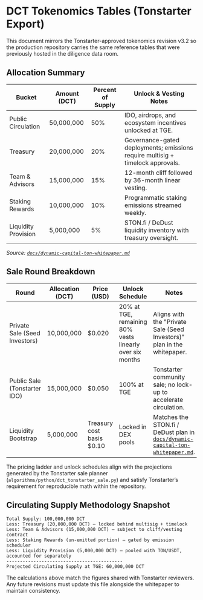 # DCT Tokenomics Tables (Tonstarter Export)

This document mirrors the Tonstarter-approved tokenomics revision v3.2 so the
production repository carries the same reference tables that were previously
hosted in the diligence data room.

## Allocation Summary

| Bucket              | Amount (DCT) | Percent of Supply | Unlock & Vesting Notes                                                         |
| ------------------- | ------------ | ----------------- | ------------------------------------------------------------------------------ |
| Public Circulation  | 50,000,000   | 50%               | IDO, airdrops, and ecosystem incentives unlocked at TGE.                       |
| Treasury            | 20,000,000   | 20%               | Governance-gated deployments; emissions require multisig + timelock approvals. |
| Team & Advisors     | 15,000,000   | 15%               | 12-month cliff followed by 36-month linear vesting.                            |
| Staking Rewards     | 10,000,000   | 10%               | Programmatic staking emissions streamed weekly.                                |
| Liquidity Provision | 5,000,000    | 5%                | STON.fi / DeDust liquidity inventory with treasury oversight.                  |

_Source:
[`docs/dynamic-capital-ton-whitepaper.md`](../dynamic-capital-ton-whitepaper.md)_

## Sale Round Breakdown

| Round                         | Allocation (DCT) | Price (USD)               | Unlock Schedule                                          | Notes                                                                                                                  |
| ----------------------------- | ---------------- | ------------------------- | -------------------------------------------------------- | ---------------------------------------------------------------------------------------------------------------------- |
| Private Sale (Seed Investors) | 10,000,000       | $0.020                    | 20% at TGE, remaining 80% vests linearly over six months | Aligns with the "Private Sale (Seed Investors)" plan in the whitepaper.                                                |
| Public Sale (Tonstarter IDO)  | 15,000,000       | $0.050                    | 100% at TGE                                              | Tonstarter community sale; no lock-up to accelerate circulation.                                                       |
| Liquidity Bootstrap           | 5,000,000        | Treasury cost basis $0.10 | Locked in DEX pools                                      | Matches the STON.fi / DeDust plan in [`docs/dynamic-capital-ton-whitepaper.md`](../dynamic-capital-ton-whitepaper.md). |

The pricing ladder and unlock schedules align with the projections generated by
the Tonstarter sale planner (`algorithms/python/dct_tonstarter_sale.py`) and
satisfy Tonstarter’s requirement for reproducible math within the repository.

## Circulating Supply Methodology Snapshot

```
Total Supply: 100,000,000 DCT
Less: Treasury (20,000,000 DCT) — locked behind multisig + timelock
Less: Team & Advisors (15,000,000 DCT) — subject to cliff/vesting contract
Less: Staking Rewards (un-emitted portion) — gated by emission scheduler
Less: Liquidity Provision (5,000,000 DCT) — pooled with TON/USDT, accounted for separately
-------------------------------------------
Projected Circulating Supply at TGE: 60,000,000 DCT
```

The calculations above match the figures shared with Tonstarter reviewers. Any
future revisions must update this file alongside the whitepaper to maintain
consistency.
